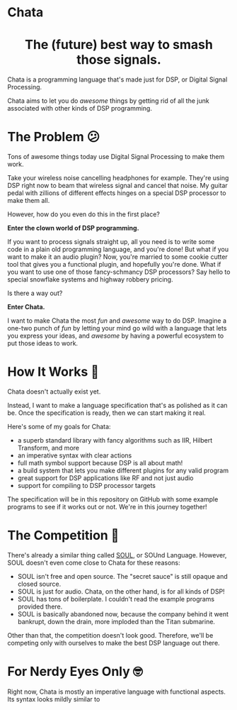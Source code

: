 # Chata

<h1 align="center">The (future) best way to smash those signals.</h1>

Chata is a programming language that's made just for DSP, or Digital Signal Processing. 

Chata aims to let you do _awesome_ things by getting rid of all the junk associated with other kinds of DSP programming.

# The Problem 😕

Tons of awesome things today use Digital Signal Processing to make them work. 

Take your wireless noise cancelling headphones for example. They're using DSP right now to beam that wireless signal and cancel that noise. My guitar pedal with zillions of different effects hinges on a special DSP processor to make them all.

However, how do you even do this in the first place? 

**Enter the clown world of DSP programming.**

If you want to process signals straight up, all you need is to write some code in a plain old programming language, and you're done! But what if you want to make it an audio plugin? Now, you're married to some cookie cutter tool that gives you a functional plugin, and hopefully you're done. What if you want to use one of those fancy-schmancy DSP processors? Say hello to special snowflake systems and highway robbery pricing. 

Is there a way out?

**Enter Chata.**

I want to make Chata the most _fun_ and _awesome_ way to do DSP. Imagine a one-two punch of _fun_ by letting your mind go wild with a language that lets you express your ideas, and _awesome_ by having a powerful ecosystem to put those ideas to work.

# How It Works :eyes:

Chata doesn't actually exist yet. 

Instead, I want to make a language specification that's as polished as it can be. Once the specification is ready, then we can start making it real. 

Here's some of my goals for Chata:
- a superb standard library with fancy algorithms such as IIR, Hilbert Transform, and more
- an imperative syntax with clear actions
- full math symbol support because DSP is all about math!
- a build system that lets you make different plugins for any valid program
- great support for DSP applications like RF and not just audio
- support for compiling to DSP processor targets

The specification will be in this repository on GitHub with some example programs to see if it works out or not. We're in this journey together!

# The Competition 🥇

There's already a similar thing called [SOUL](https://github.com/soul-lang/SOUL), or SOUnd Language. However, SOUL doesn't even come close to Chata for these reasons:
- SOUL isn't free and open source. The "secret sauce" is still opaque and closed source.
- SOUL is just for audio. Chata, on the other hand, is for all kinds of DSP!
- SOUL has tons of boilerplate. I couldn't read the example programs provided there.
- SOUL is basically abandoned now, because the company behind it went bankrupt, down the drain, more imploded than the Titan submarine.

Other than that, the competition doesn't look good. Therefore, we'll be competing only with ourselves to make the best DSP language out there.

# For Nerdy Eyes Only 🤓

Right now, Chata is mostly an imperative language with functional aspects. Its syntax looks mildly similar to
